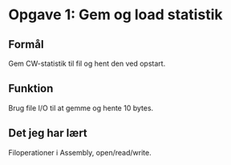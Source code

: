 # Opgave 1: Gem og load statistik

## Formål
Gem CW-statistik til fil og hent den ved opstart.

## Funktion
Brug file I/O til at gemme og hente 10 bytes.

## Det jeg har lært
Filoperationer i Assembly, open/read/write.
